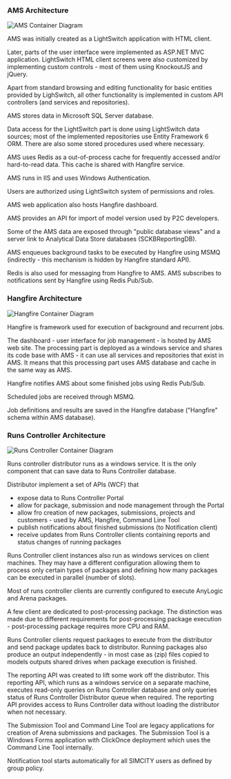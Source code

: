 ### AMS Architecture

<!--![AMS Container Diagram](embed:AMSContainerDiagram)-->
![AMS Container Diagram](https://structurizr.com/share/39062/images/AMSContainerDiagram.png)

AMS was initially created as a LightSwitch application with HTML client.

Later, parts of the user interface were implemented as ASP.NET MVC application.
LightSwitch HTML client screens were also customized by implementing custom controls - most of them using KnockoutJS and jQuery.

Apart from standard browsing and editing functionality for basic entities provided by LighSwitch, all other functionality is implemented in custom API controllers (and services and repositories). 

AMS stores data in Microsoft SQL Server database.

Data access for the LightSwitch part is done using LightSwitch data sources; most of the implemented repositories use Entity Framework 6 ORM.
There are also some stored procedures used where necessary.

AMS uses Redis as a out-of-process cache for frequently accessed and/or hard-to-read data.
This cache is shared with Hangfire service.

AMS runs in IIS and uses Windows Authentication.

Users are authorized using LightSwitch system of permissions and roles.

AMS web application also hosts Hangfire dashboard.

AMS provides an API for import of model version used by P2C developers.

Some of the AMS data are exposed through "public database views" and a server link to Analytical Data Store databases (SCKBReportingDB).

AMS enqueues background tasks to be executed by Hangfire using MSMQ (indirectly - this mechanism is hidden by Hangfire standard API).

Redis is also used for messaging from Hangfire to AMS. AMS subscribes to notifications sent by Hangfire using Redis Pub/Sub.

### Hangfire Architecture

<!--![Hangfire Container Diagram](embed:HangfireContainerDiagram)-->
![Hangfire Container Diagram](https://structurizr.com/share/39062/images/HangfireContainerDiagram.png)

Hangfire is framework used for execution of background and recurrent jobs.

The dashboard - user interface for job management - is hosted by AMS web site.
The processing part is deployed as a windows service and shares its code base with AMS - it can use all services and repositories that exist in AMS.
It means that this processing part uses AMS database and cache in the same way as AMS.

Hangfire notifies AMS about some finished jobs using Redis Pub/Sub.

Scheduled jobs are received through MSMQ.

Job definitions and results are saved in the Hangfire database ("Hangfire" schema within AMS database).

### Runs Controller Architecture

<!--![Runs Controller Container Diagram](embed:RCContainerDiagram)-->
![Runs Controller Container Diagram](https://structurizr.com/share/39062/images/RCContainerDiagram.png)

Runs controller distributor runs as a windows service.
It is the only component that can save data to Runs Controller database.

Distributor implement a set of APIs (WCF) that

* expose data to Runs Controller Portal
* allow for package, submission and node management through the Portal
* allow fro creation of new packages, submissions, projects and customers - used by AMS, Hangfire, Command Line Tool
* publish notifications about finished submissions (to Notification client)
* receive updates from Runs Controller clients containing reports and status changes of running packages

Runs Controller client instances also run as windows services on client machines.
They may have a different configuration allowing them to process only certain types of packages and defining how many packages can be executed in parallel (number of slots).

Most of runs controller clients are currently configured to execute AnyLogic and Arena packages.

A few client are dedicated to post-processing package. The distinction was made due to different requirements for post-processing package execution - post-processing package requires more CPU and RAM.

Runs Controller clients request packages to execute from the distributor and send package updates back to distributor. Running packages also produce an output independently - in most case as (zip) files copied to models outputs shared drives when package execution is finished.

The reporting API was created to lift some work off the distributor.
This reporting API, which runs as a windows service on a separate machine, executes read-only queries on Runs Controller database and only queries status of Runs Controller Distributor queue when required.
The reporting API provides access to Runs Controller data without loading the distributor when not necessary.

The Submission Tool and Command Line Tool are legacy applications for creation of Arena submissions and packages.
The Submission Tool is a Windows Forms application with ClickOnce deployment which uses the Command Line Tool internally.

Notification tool starts automatically for all SIMCITY users as defined by group policy.